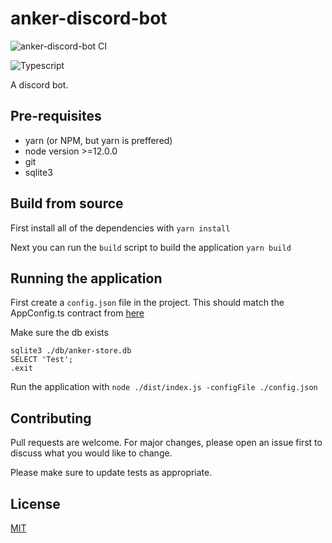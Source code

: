 # anker-discord-bot
![anker-discord-bot CI](https://github.com/OneThatWalks/anker-discord-bot/workflows/anker-discord-bot%20CI/badge.svg)

![Typescript](https://img.shields.io/github/package-json/dependency-version/onethatwalks/anker-discord-bot/dev/typescript/master)

A discord bot.

## Pre-requisites

- yarn (or NPM, but yarn is preffered)
- node version >=12.0.0
- git
- sqlite3

## Build from source

First install all of the dependencies with `yarn install`

Next you can run the `build` script to build the application
`yarn build`

## Running the application

First create a `config.json` file in the project.  This should match the AppConfig.ts contract from [here](src/models/app-config.ts)

Make sure the db exists
```text
sqlite3 ./db/anker-store.db
SELECT 'Test';
.exit
```

Run the application with `node ./dist/index.js -configFile ./config.json`

## Contributing
Pull requests are welcome. For major changes, please open an issue first to discuss what you would like to change.

Please make sure to update tests as appropriate.

## License
[MIT](https://choosealicense.com/licenses/mit/)
